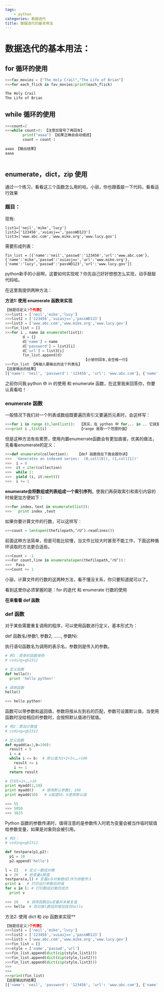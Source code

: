 ```yaml
---
tags:
	- python
categories: 数据迭代
title: 数据迭代的基本用法
---
```

# 数据迭代的基本用法：

## for 循环的使用

```python
>>>fav_movies = ["The Holy Crail","The Life of Brian"]
>>>for each_flick in fav_movies:print(each_flick)

The Holy Crail
The Life of Brian

```

<!-- more -->

## while 循环的使用

```python
>>>count=2
>>>while count>0: 【注意加冒号了再回车】
		print("aaaa") 【如果正确会自动缩进】
		count = count-1
		
aaaa 【输出结果】
aaaa
	
```

## enumerate，dict，zip  使用

通过一个练习，看看这三个函数怎么用的哈。小丽，你也跟着敲一下代码，看看运行效果

### 题目：

现有:

```
list1=['neil','mike','lucy']
list2=['123456','xuiasj==','passWD123']
list3=['www.abc.com','www.mike.org','www.lucy.gov']

```

需要形成列表：

```
fin_list = [{'name':'neil','passwd':'123456','url':'www.abc.com'},{'name':'mike','passwd':'xuiasj==','url':'www.mike.org'},{'name':'lucy','passwd':'passWD123','url':'www.lucy.gov'}]

```

python新手的小丽啊，这要如何实现呢？你先自己好好想想怎么实现，动手敲敲代码哈。

在这里我提供两种方法：

**方法1: 使用 enumerate 函数来实现**

```python
【按题目定义3个列表】
>>>list1 = ['neil','mike','lucy']
>>>list2 = ['123456','xuiasj==','passWD123']
>>>list3 = ['www.abc.com','www.mike.org','www.lucy.gov']
>>>fin_list = []
>>>for i , name in enumerate(list1):
  		d = {}
    	d['name'] = name
        d['password'] = list2[i]
        d['url'] = list3[i]
        fin_list.append(d)
        							【小丽你回车,会空格一行】
>>>fin_list 【再输入要输出的这个列表名】
【这是输出的结果】
[{'name': 'neil', 'password': '123456', 'url': 'www.abc.com'}, {'name': 'mike', 'password': 'xuiasj==', 'url': 'www.mike.org'}, {'name': 'lucy', 'password': 'passWD123', 'url': 'www.lucy.gov'}]

```

之前你问我:python 中 in 的使用 和 enumerate 函数，在这里我来回答你，你要认真看哈！



### enumerate 函数

一般情况下我们对一个列表或数组既要遍历索引又要遍历元素时，会这样写： 

```python
>>>for i in range (0,len(list)):  【其实，在 ypthon 中 for... in .. 它就是一个语法】
>>>print i ,list[i]				  【range 是取一个范围的值】	

```

但是这种方法有些累赘，使用内置enumerrate函数会有更加直接，优美的做法，先看看enumerate的定义：

```python
>>>def enumerate(collection):    【def 函数我在下面会跟你讲】
>>>  'Generates an indexed series:  (0,coll[0]), (1,coll[1])'
>>>  i = 0 
>>>  it = iter(collection) 
>>>  while 1: 
>>>  yield (i, it.next()) 
>>>  i += 1

```

 **enumerate会将数组或列表组成一个索引序列**。使我们再获取索引和索引内容的时候更加方便如下：

```python
>>>for index，text in enumerate(list)):
>>>   print index ,text

```

如果你要计算文件的行数，可以这样写：

```python
>>>count = len(open(thefilepath,‘rU’).readlines())

```

前面这种方法简单，但是可能比较慢，当文件比较大时甚至不能工作，下面这种循环读取的方法更合适些。

```python
>>>Count = -1 
>>>For count,line in enumerate(open(thefilepath,‘rU’))：
>>>  Pass
>>>Count += 1

```

小丽，计算文件的行数的这两种方法，看不懂没关系，你只要知道就可以了。

看到这里你必须掌握的是：for 的迭代 和 enumerate 行数的使用

**在来看看 def 函数**

### def 函数

对于某些需要重复调用的程序，可以使用函数进行定义，基本形式为：

def 函数名(参数1, 参数2, ……, 参数N):

执行语句函数名为调用的表示名，参数则是传入的参数。 

```python
# 例1：简单的函数使用
# coding=gb2312
 
# 定义函数
def hello():
  print 'hello python!'
   
# 调用函数    
hello()
   
>>> hello python!
```

函数可以带参数和返回值，参数将按从左到右的匹配，参数可设置默认值，当使用函数时没给相应的参数时，会按照默认值进行赋值。

```python
# 例2：累加计算值
# coding=gb2312
 
# 定义函数
def myadd(a=1,b=100):
  result = 0
  i = a
  while i <= b:  # 默认值为1+2+3+……+100
    result += i  
    i += 1
  return result
 
# 打印1+2+……+10    
print myadd(1,10)
print myadd()    # 使用默认参数1，100
print myadd(50)   # a赋值50，b使用默认值
   
>>> 55
>>> 5050
>>> 3825
```

Python 函数的参数传递时，值得注意的是参数传入时若为变量会被当作临时赋值给参数变量，如果是对象则会被引用。

```python
# 例3：
# coding=gb2312
 
def testpara(p1,p2):
  p1 = 10
  p2.append('hello')
 
l = []   # 定义一数组对像
a = 20   # 给变量a赋值
testpara(a,l) # 变量a与对象数组l作为参数传入
print a   # 打印运行参数后的值
for v in l: # 打印数组对象的成员
  print v
     
>>> 20    # 调用函数后a变量并未被复值
>>> hello  # 而对象l数组则增加成员hello
```

方法2: 使用 dict 和 zip  函数来实现**

```python
【按题目定义3个列表】
>>>list1 = ['neil','mike','lucy']
>>>list2 = ['123456','xuiasj==','passWD123']
>>>list3 = ['www.abc.com','www.mike.org','www.lucy.gov']
>>>fin_list = []
>>>style = ['name','passwd','url']
>>>fin_list.append(dict(zip(style,list1)))
>>>fin_list.append(dict(zip(style,list2)))
>>>fin_list.append(dict(zip(style,list3)))
>>>
>>>
>>>print(fin_list)
【这是输出的结果】
[{'name': 'neil', 'password': '123456', 'url': 'www.abc.com'}, {'name': 'mike', 'password': 'xuiasj==', 'url': 'www.mike.org'}, {'name': 'lucy', 'password': 'passWD123', 'url': 'www.lucy.gov'}]
```
